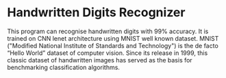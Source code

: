 # Handwritten Digits Recognizer
This program can recognise handwritten digits with 99% accuracy. It is trained on CNN lenet architecture using MNIST well known dataset. MNIST ("Modified National Institute of Standards and Technology") is the de facto “Hello World” dataset of computer vision. Since its release in 1999, this classic dataset of handwritten images has served as the basis for benchmarking classification algorithms.      
